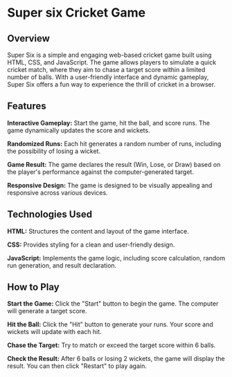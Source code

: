 # Super six Cricket Game

## Overview

Super Six is a simple and engaging web-based cricket game built using HTML, CSS, and JavaScript. The game allows players to simulate a quick cricket match, where they aim to chase a target score within a limited number of balls. With a user-friendly interface and dynamic gameplay, Super Six offers a fun way to experience the thrill of cricket in a browser.

## Features

**Interactive Gameplay:** Start the game, hit the ball, and score runs. The game dynamically updates the score and wickets.

**Randomized Runs:** Each hit generates a random number of runs, including the possibility of losing a wicket.

**Game Result:** The game declares the result (Win, Lose, or Draw) based on the player's performance against the computer-generated target.

**Responsive Design:** The game is designed to be visually appealing and responsive across various devices.

## Technologies Used

**HTML:** Structures the content and layout of the game interface.

**CSS:** Provides styling for a clean and user-friendly design.

**JavaScript:** Implements the game logic, including score calculation, random run generation, and result declaration.

## How to Play

**Start the Game:** Click the "Start" button to begin the game. The computer will generate a target score.

**Hit the Ball:** Click the "Hit" button to generate your runs. Your score and wickets will update with each hit.

**Chase the Target:** Try to match or exceed the target score within 6 balls.

**Check the Result:** After 6 balls or losing 2 wickets, the game will display the result. You can then click "Restart" to play again.
